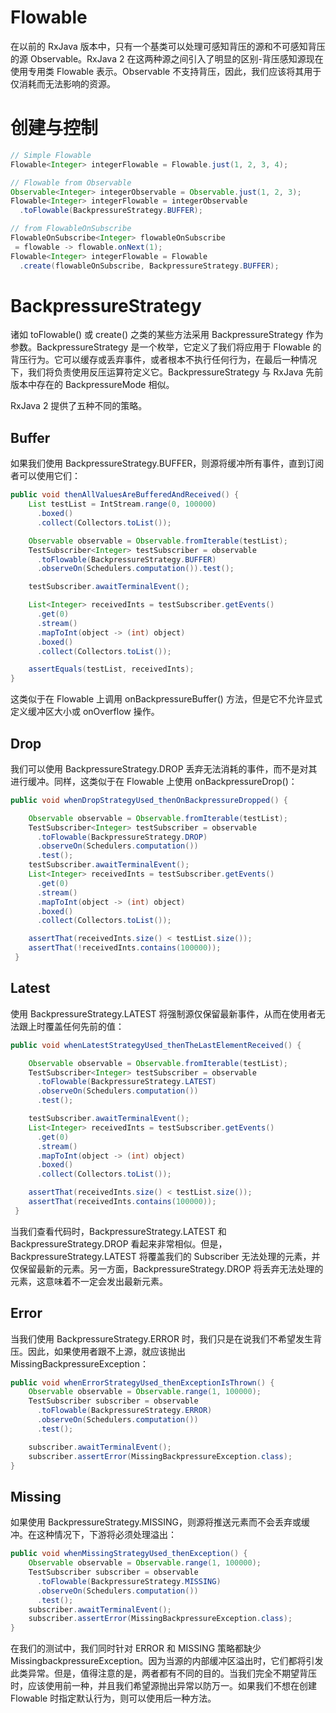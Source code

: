 # Flowable

在以前的 RxJava 版本中，只有一个基类可以处理可感知背压的源和不可感知背压的源 Observable。RxJava 2 在这两种源之间引入了明显的区别-背压感知源现在使用专用类 Flowable 表示。Observable 不支持背压，因此，我们应该将其用于仅消耗而无法影响的资源。

# 创建与控制

```java
// Simple Flowable
Flowable<Integer> integerFlowable = Flowable.just(1, 2, 3, 4);

// Flowable from Observable
Observable<Integer> integerObservable = Observable.just(1, 2, 3);
Flowable<Integer> integerFlowable = integerObservable
  .toFlowable(BackpressureStrategy.BUFFER);

// from FlowableOnSubscribe
FlowableOnSubscribe<Integer> flowableOnSubscribe
 = flowable -> flowable.onNext(1);
Flowable<Integer> integerFlowable = Flowable
  .create(flowableOnSubscribe, BackpressureStrategy.BUFFER);
```

# BackpressureStrategy

诸如 toFlowable() 或 create() 之类的某些方法采用 BackpressureStrategy 作为参数。BackpressureStrategy 是一个枚举，它定义了我们将应用于 Flowable 的背压行为。它可以缓存或丢弃事件，或者根本不执行任何行为，在最后一种情况下，我们将负责使用反压运算符定义它。BackpressureStrategy 与 RxJava 先前版本中存在的 BackpressureMode 相似。

RxJava 2 提供了五种不同的策略。

## Buffer

如果我们使用 BackpressureStrategy.BUFFER，则源将缓冲所有事件，直到订阅者可以使用它们：

```java
public void thenAllValuesAreBufferedAndReceived() {
    List testList = IntStream.range(0, 100000)
      .boxed()
      .collect(Collectors.toList());

    Observable observable = Observable.fromIterable(testList);
    TestSubscriber<Integer> testSubscriber = observable
      .toFlowable(BackpressureStrategy.BUFFER)
      .observeOn(Schedulers.computation()).test();

    testSubscriber.awaitTerminalEvent();

    List<Integer> receivedInts = testSubscriber.getEvents()
      .get(0)
      .stream()
      .mapToInt(object -> (int) object)
      .boxed()
      .collect(Collectors.toList());

    assertEquals(testList, receivedInts);
}
```

这类似于在 Flowable 上调用 onBackpressureBuffer() 方法，但是它不允许显式定义缓冲区大小或 onOverflow 操作。

## Drop

我们可以使用 BackpressureStrategy.DROP 丢弃无法消耗的事件，而不是对其进行缓冲。同样，这类似于在 Flowable 上使用 onBackpressureDrop()：

```java
public void whenDropStrategyUsed_thenOnBackpressureDropped() {

    Observable observable = Observable.fromIterable(testList);
    TestSubscriber<Integer> testSubscriber = observable
      .toFlowable(BackpressureStrategy.DROP)
      .observeOn(Schedulers.computation())
      .test();
    testSubscriber.awaitTerminalEvent();
    List<Integer> receivedInts = testSubscriber.getEvents()
      .get(0)
      .stream()
      .mapToInt(object -> (int) object)
      .boxed()
      .collect(Collectors.toList());

    assertThat(receivedInts.size() < testList.size());
    assertThat(!receivedInts.contains(100000));
 }
```

## Latest

使用 BackpressureStrategy.LATEST 将强制源仅保留最新事件，从而在使用者无法跟上时覆盖任何先前的值：

```java
public void whenLatestStrategyUsed_thenTheLastElementReceived() {

    Observable observable = Observable.fromIterable(testList);
    TestSubscriber<Integer> testSubscriber = observable
      .toFlowable(BackpressureStrategy.LATEST)
      .observeOn(Schedulers.computation())
      .test();

    testSubscriber.awaitTerminalEvent();
    List<Integer> receivedInts = testSubscriber.getEvents()
      .get(0)
      .stream()
      .mapToInt(object -> (int) object)
      .boxed()
      .collect(Collectors.toList());

    assertThat(receivedInts.size() < testList.size());
    assertThat(receivedInts.contains(100000));
 }
```

当我们查看代码时，BackpressureStrategy.LATEST 和 BackpressureStrategy.DROP 看起来非常相似。但是，BackpressureStrategy.LATEST 将覆盖我们的 Subscriber 无法处理的元素，并仅保留最新的元素。另一方面，BackpressureStrategy.DROP 将丢弃无法处理的元素，这意味着不一定会发出最新元素。

## Error

当我们使用 BackpressureStrategy.ERROR 时，我们只是在说我们不希望发生背压。因此，如果使用者跟不上源，就应该抛出 MissingBackpressureException：

```java
public void whenErrorStrategyUsed_thenExceptionIsThrown() {
    Observable observable = Observable.range(1, 100000);
    TestSubscriber subscriber = observable
      .toFlowable(BackpressureStrategy.ERROR)
      .observeOn(Schedulers.computation())
      .test();

    subscriber.awaitTerminalEvent();
    subscriber.assertError(MissingBackpressureException.class);
}
```

## Missing

如果使用 BackpressureStrategy.MISSING，则源将推送元素而不会丢弃或缓冲。在这种情况下，下游将必须处理溢出：

```java
public void whenMissingStrategyUsed_thenException() {
    Observable observable = Observable.range(1, 100000);
    TestSubscriber subscriber = observable
      .toFlowable(BackpressureStrategy.MISSING)
      .observeOn(Schedulers.computation())
      .test();
    subscriber.awaitTerminalEvent();
    subscriber.assertError(MissingBackpressureException.class);
}
```

在我们的测试中，我们同时针对 ERROR 和 MISSING 策略都缺少 MissingbackpressureException。因为当源的内部缓冲区溢出时，它们都将引发此类异常。但是，值得注意的是，两者都有不同的目的。当我们完全不期望背压时，应该使用前一种，并且我们希望源抛出异常以防万一。如果我们不想在创建 Flowable 时指定默认行为，则可以使用后一种方法。
